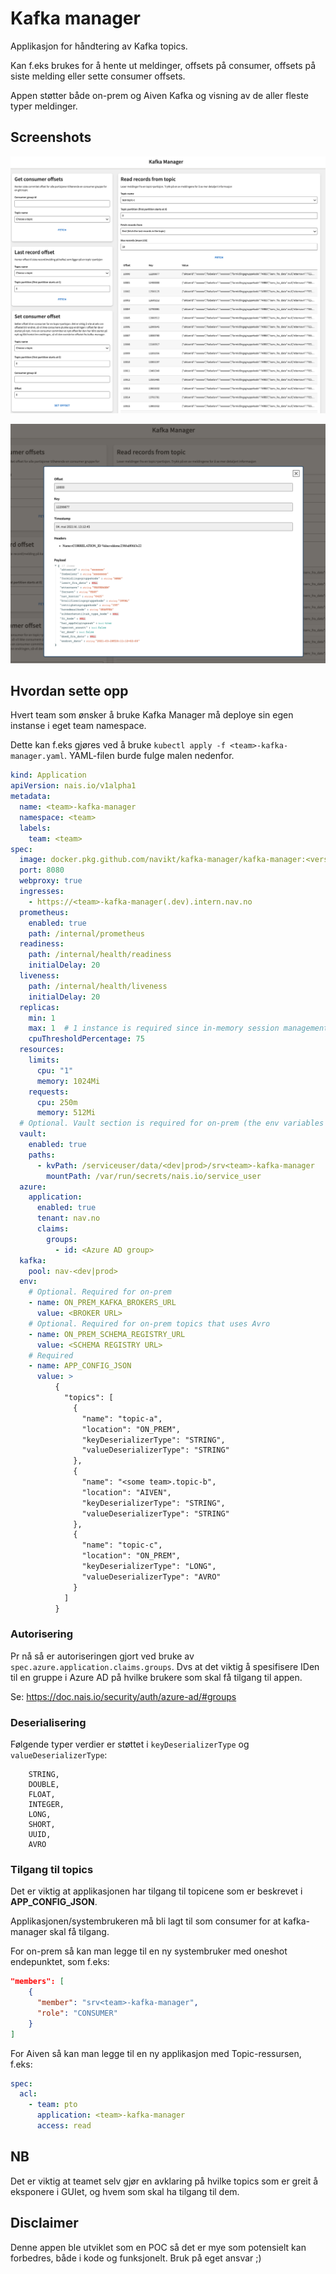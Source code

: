 # Kafka manager

Applikasjon for håndtering av Kafka topics.

Kan f.eks brukes for å hente ut meldinger, offsets på consumer, offsets på siste melding eller sette consumer offsets.

Appen støtter både on-prem og Aiven Kafka og visning av de aller fleste typer meldinger.

## Screenshots

![Skjermbilde som viser en oversikt over Kafka Manager](.doc/screenshot-overview.png)

![Skjermbilde som viser en modal med mer informasjon om en Kafka record](.doc/screenshot-record-details.png)

## Hvordan sette opp

Hvert team som ønsker å bruke Kafka Manager må deploye sin egen instanse i eget team namespace.

Dette kan f.eks gjøres ved å bruke `kubectl apply -f <team>-kafka-manager.yaml`.
YAML-filen burde fulge malen nedenfor.

```yaml
kind: Application
apiVersion: nais.io/v1alpha1
metadata:
  name: <team>-kafka-manager
  namespace: <team>
  labels:
    team: <team>
spec:
  image: docker.pkg.github.com/navikt/kafka-manager/kafka-manager:<version> # See https://github.com/navikt/kafka-manager/packages
  port: 8080
  webproxy: true
  ingresses:
    - https://<team>-kafka-manager(.dev).intern.nav.no
  prometheus:
    enabled: true
    path: /internal/prometheus
  readiness:
    path: /internal/health/readiness
    initialDelay: 20
  liveness:
    path: /internal/health/liveness
    initialDelay: 20
  replicas:
    min: 1
    max: 1  # 1 instance is required since in-memory session management is used
    cpuThresholdPercentage: 75
  resources:
    limits:
      cpu: "1"
      memory: 1024Mi
    requests:
      cpu: 250m
      memory: 512Mi
  # Optional. Vault section is required for on-prem (the env variables SERVICE_USER_NAME, SERVICE_USER_PASSWORD can also be used)
  vault:
    enabled: true
    paths:
      - kvPath: /serviceuser/data/<dev|prod>/srv<team>-kafka-manager
        mountPath: /var/run/secrets/nais.io/service_user
  azure:
    application:
      enabled: true
      tenant: nav.no
      claims:
        groups:
          - id: <Azure AD group>
  kafka:
    pool: nav-<dev|prod>
  env:
    # Optional. Required for on-prem
    - name: ON_PREM_KAFKA_BROKERS_URL
      value: <BROKER URL>
    # Optional. Required for on-prem topics that uses Avro
    - name: ON_PREM_SCHEMA_REGISTRY_URL
      value: <SCHEMA REGISTRY URL>
    # Required
    - name: APP_CONFIG_JSON
      value: >
          {
            "topics": [
              {
                "name": "topic-a",
                "location": "ON_PREM",
                "keyDeserializerType": "STRING",
                "valueDeserializerType": "STRING"
              },
              {
                "name": "<some team>.topic-b",
                "location": "AIVEN",
                "keyDeserializerType": "STRING",
                "valueDeserializerType": "STRING"
              },
              {
                "name": "topic-c",
                "location": "ON_PREM",
                "keyDeserializerType": "LONG",
                "valueDeserializerType": "AVRO"
              }
            ]
          }
```

### Autorisering
Pr nå så er autoriseringen gjort ved bruke av `spec.azure.application.claims.groups`.
Dvs at det viktig å spesifisere IDen til en gruppe i Azure AD på hvilke brukere som skal få tilgang til appen.

Se: https://doc.nais.io/security/auth/azure-ad/#groups

### Deserialisering

Følgende typer verdier er støttet i `keyDeserializerType` og `valueDeserializerType`:
```
    STRING,
    DOUBLE,
    FLOAT,
    INTEGER,
    LONG,
    SHORT,
    UUID,
    AVRO
```

### Tilgang til topics

Det er viktig at applikasjonen har tilgang til topicene som er beskrevet i **APP_CONFIG_JSON**.

Applikasjonen/systembrukeren må bli lagt til som consumer for at kafka-manager skal få tilgang.

For on-prem så kan man legge til en ny systembruker med oneshot endepunktet, som f.eks:
```json
"members": [
    {
      "member": "srv<team>-kafka-manager",
      "role": "CONSUMER"
    }
]
```

For Aiven så kan man legge til en ny applikasjon med Topic-ressursen, f.eks:
```yaml
spec:
  acl:
    - team: pto
      application: <team>-kafka-manager
      access: read
```

## NB

Det er viktig at teamet selv gjør en avklaring på hvilke topics som er greit å eksponere i GUIet, og hvem som skal ha tilgang til dem.

## Disclaimer

Denne appen ble utviklet som en POC så det er mye som potensielt kan forbedres, både i kode og funksjonelt.
Bruk på eget ansvar ;)
